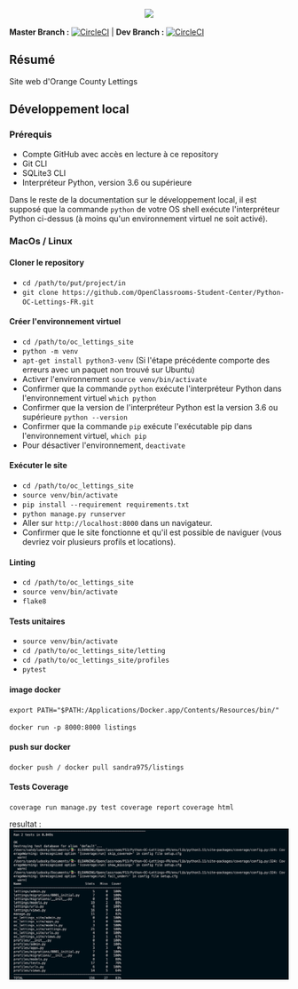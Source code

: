 <p align="center" background>
  <img src="https://user.oc-static.com/upload/2020/09/18/16004295603423_P11.png" style="background-color:#ffffff"/>
</p>

**Master Branch :** [![CircleCI](https://circleci.com/gh/Manu512/Python-OC-Lettings-FR/tree/master.svg?style=shield)](https://circleci.com/gh/Manu512/Python-OC-Lettings-FR/tree/master)    |    **Dev Branch :** [![CircleCI](https://circleci.com/gh/Manu512/Python-OC-Lettings-FR/tree/developpement.svg?style=shield)](https://circleci.com/gh/Manu512/Python-OC-Lettings-FR/tree/developpement)


## Résumé

Site web d'Orange County Lettings

## Développement local

### Prérequis

- Compte GitHub avec accès en lecture à ce repository
- Git CLI
- SQLite3 CLI
- Interpréteur Python, version 3.6 ou supérieure

Dans le reste de la documentation sur le développement local, il est supposé que la commande `python` de votre OS shell exécute l'interpréteur Python ci-dessus (à moins qu'un environnement virtuel ne soit activé).

### MacOs / Linux

#### Cloner le repository

- `cd /path/to/put/project/in`
- `git clone https://github.com/OpenClassrooms-Student-Center/Python-OC-Lettings-FR.git`

#### Créer l'environnement virtuel

- `cd /path/to/oc_lettings_site`
- `python -m venv`
- `apt-get install python3-venv` (Si l'étape précédente comporte des erreurs avec un paquet non trouvé sur Ubuntu)
- Activer l'environnement `source venv/bin/activate`
- Confirmer que la commande `python` exécute l'interpréteur Python dans l'environnement virtuel
`which python`
- Confirmer que la version de l'interpréteur Python est la version 3.6 ou supérieure `python --version`
- Confirmer que la commande `pip` exécute l'exécutable pip dans l'environnement virtuel, `which pip`
- Pour désactiver l'environnement, `deactivate`

#### Exécuter le site

- `cd /path/to/oc_lettings_site`
- `source venv/bin/activate`
- `pip install --requirement requirements.txt`
- `python manage.py runserver`
- Aller sur `http://localhost:8000` dans un navigateur.
- Confirmer que le site fonctionne et qu'il est possible de naviguer (vous devriez voir plusieurs profils et locations).

#### Linting

- `cd /path/to/oc_lettings_site`
- `source venv/bin/activate`
- `flake8`

#### Tests unitaires

- `source venv/bin/activate`
- `cd /path/to/oc_lettings_site/letting`
- `cd /path/to/oc_lettings_site/profiles`
- `pytest`

#### image docker

`export PATH="$PATH:/Applications/Docker.app/Contents/Resources/bin/"`

`docker run -p 8000:8000 listings`

#### push sur docker

`docker push / docker pull sandra975/listings`



#### Tests Coverage
`coverage run manage.py test coverage report`
`coverage html`

resultat :
![coverage](img/coverage.png)

